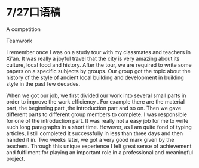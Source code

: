 # 7/27口语稿

A competition

Teamwork

I remember once I was on a study tour with my classmates and teachers in Xi'an. It was really a joyful travel that the city is very amazing about its culture, local food and history. After the tour, we are required to write some papers on a specific subjects by groups. Our group got the topic about the history of the style of ancient local building and development in building style in the past few decades.

When we got our job, we first divided our work into several small parts in order to improve the work efficiency . For example there are the material part, the beginning part ,the introduction part and so on. Then we gave different parts to different group members to complete. I was responsible for one of the introduction part. It was really not a easy job for me to write such long paragraphs in a short time. However, as I am quite fond of typing articles, I still completed it successfully in less than three days and then handed it in. Two weeks later, we got a very good mark given by the teachers. Through this unique experience I felt great sense of achievement and fulfilment for playing an important role in a professional and meaningful project.